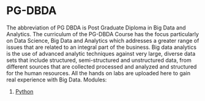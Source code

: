 # PG-DBDA
The abbreviation of PG DBDA is Post Graduate Diploma in Big Data and Analytics. The curriculum of the PG-DBDA Course has the focus particularly on Data Science, Big Data and Analytics which addresses a greater range of issues that are related to an integral part of the business. Big data analytics is the use of advanced analytic techniques against very large, diverse data sets that include structured, semi-structured and unstructured data, from different sources that are collected processed and analyzed and structured for the human resources. All the hands on labs are uploaded here to gain real experience with Big Data.
Modules:
1. [Python](https://github.com/TanushreeBhure/PG-DBDA/tree/Python)
